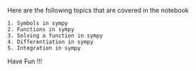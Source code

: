 Here are the following topics that are covered in the notebook

    1. Symbols in sympy
    2. Functions in sympy
    3. Solving a function in sympy
    4. Differentiation in sympy
    5. Integration in sympy

Have Fun !!!
